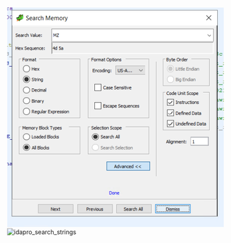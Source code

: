 ![](https://github.com/Ramsaran57/quicknotes/blob/main/images/tools/ghidra/ghidra_search_strings.PNG)
![idapro_search_strings](https://github.com/Ramsaran57/quicknotes/assets/142202263/0f3ab376-ad3c-4066-a947-ccce173df8bb)
